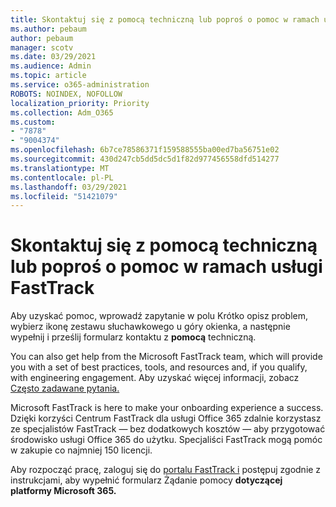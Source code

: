 ```yaml
---
title: Skontaktuj się z pomocą techniczną lub poproś o pomoc w ramach usługi FastTrack
ms.author: pebaum
author: pebaum
manager: scotv
ms.date: 03/29/2021
ms.audience: Admin
ms.topic: article
ms.service: o365-administration
ROBOTS: NOINDEX, NOFOLLOW
localization_priority: Priority
ms.collection: Adm_O365
ms.custom:
- "7878"
- "9004374"
ms.openlocfilehash: 6b7ce78586371f159588555ba00ed7ba56751e02
ms.sourcegitcommit: 430d247cb5dd5dc5d1f82d977456558dfd514277
ms.translationtype: MT
ms.contentlocale: pl-PL
ms.lasthandoff: 03/29/2021
ms.locfileid: "51421079"
---
```

# <a name="contact-support-or-request-fasttrack-assistance"></a>Skontaktuj się z pomocą techniczną lub poproś o pomoc w ramach usługi FastTrack

Aby uzyskać pomoc, wprowadź  zapytanie w polu Krótko opisz problem, wybierz ikonę zestawu słuchawkowego u góry okienka, a następnie wypełnij i prześlij formularz kontaktu z **pomocą** techniczną.

You can also get help from the ‎Microsoft‎ FastTrack team, which will provide you with a set of best practices, tools, and resources and, if you qualify, with engineering engagement. Aby uzyskać więcej informacji, zobacz [Często zadawane pytania.](https://go.microsoft.com/fwlink/?linkid=2132666)

‎Microsoft‎ FastTrack is here to make your onboarding experience a success. Dzięki korzyści Centrum FastTrack dla usługi Office 365 zdalnie korzystasz ze specjalistów FastTrack — bez dodatkowych kosztów — aby przygotować środowisko usługi Office 365 do użytku. Specjaliści FastTrack mogą pomóc w zakupie co najmniej 150 licencji.

Aby rozpocząć pracę, zaloguj się do [portalu FastTrack i](https://go.microsoft.com/fwlink/?linkid=2125443) postępuj zgodnie z instrukcjami, aby wypełnić formularz Żądanie pomocy **dotyczącej platformy Microsoft 365.**
